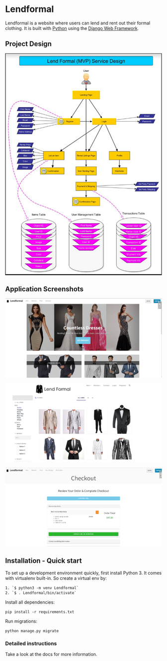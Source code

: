 

# Lendformal

Lendformal is a website where users can lend and rent out their formal clothing. It is built with [Python][0] using the [Django Web Framework][1].

## Project Design

![Overview](img/design.PNG)

## Application Screenshots
![Overview](img/lfp1.PNG)

![Overview](img/lfp15.png)

![Overview](img/lfp3.PNG)

## Installation - Quick start

To set up a development environment quickly, first install Python 3. It
comes with virtualenv built-in. So create a virtual env by:

    1. `$ python3 -m venv Lendformal`
    2. `$ . Lendformal/bin/activate`

Install all dependencies:

    pip install -r requirements.txt

Run migrations:

    python manage.py migrate

### Detailed instructions

Take a look at the docs for more information.

[0]: https://www.python.org/
[1]: https://www.djangoproject.com/
